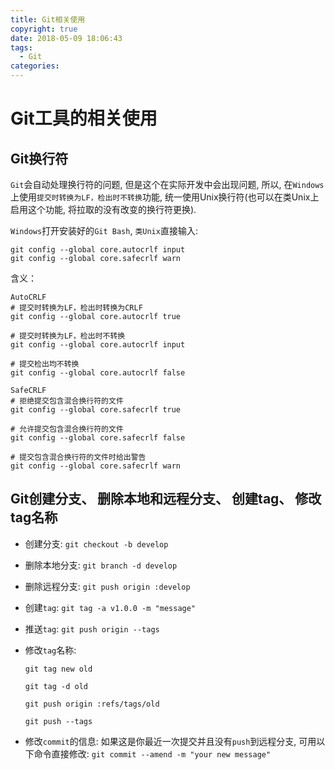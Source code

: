 ```yaml
---
title: Git相关使用
copyright: true
date: 2018-05-09 18:06:43
tags:
  - Git
categories:
---
```


# Git工具的相关使用

## Git换行符

`Git`会自动处理换行符的问题, 但是这个在实际开发中会出现问题, 所以, 在`Windows`上使用`提交时转换为LF，检出时不转换`功能, 统一使用Unix换行符(也可以在类Unix上启用这个功能, 将拉取的没有改变的换行符更换). 

`Windows`打开安装好的`Git Bash`, `类Unix`直接输入:
```
git config --global core.autocrlf input
git config --global core.safecrlf warn
```

含义：
```
AutoCRLF
# 提交时转换为LF，检出时转换为CRLF
git config --global core.autocrlf true

# 提交时转换为LF，检出时不转换
git config --global core.autocrlf input

# 提交检出均不转换
git config --global core.autocrlf false

SafeCRLF
# 拒绝提交包含混合换行符的文件
git config --global core.safecrlf true

# 允许提交包含混合换行符的文件
git config --global core.safecrlf false

# 提交包含混合换行符的文件时给出警告
git config --global core.safecrlf warn
```

## Git创建分支、 删除本地和远程分支、 创建tag、 修改tag名称

 - 创建分支: `git checkout -b develop`

 - 删除本地分支: `git branch -d develop`

 - 删除远程分支: `git push origin :develop`

 - 创建`tag`: `git tag -a v1.0.0 -m "message"`

 - 推送`tag`: `git push origin --tags`

 - 修改`tag`名称: 
    ```
    git tag new old

    git tag -d old

    git push origin :refs/tags/old

    git push --tags
    ```

 - 修改`commit`的信息:
    如果这是你最近一次提交并且没有`push`到远程分支, 可用以下命令直接修改:
    `git commit --amend -m "your new message"`
